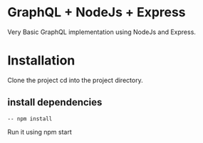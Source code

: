 # GraphQL + NodeJs + Express

Very Basic GraphQL implementation using NodeJs and Express.

# Installation

Clone the project cd into the project directory.

## install dependencies
    -- npm install

Run it using npm start

